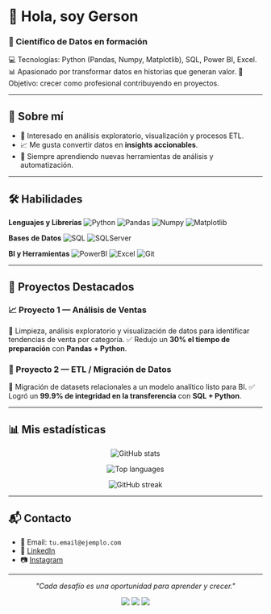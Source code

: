 # 👋 Hola, soy Gerson

### 📌 Científico de Datos en formación

💻 Tecnologías: Python (Pandas, Numpy, Matplotlib), SQL, Power BI, Excel.
📊 Apasionado por transformar datos en historias que generan valor.
🚀 Objetivo: crecer como profesional contribuyendo en proyectos.

---

## 🙋 Sobre mí

* 🔎 Interesado en análisis exploratorio, visualización y procesos ETL.
* 📈 Me gusta convertir datos en **insights accionables**.
* 🌱 Siempre aprendiendo nuevas herramientas de análisis y automatización.

---

## 🛠️ Habilidades

**Lenguajes y Librerías**
![Python](https://img.shields.io/badge/Python-3776AB?style=for-the-badge\&logo=python\&logoColor=white)
![Pandas](https://img.shields.io/badge/Pandas-150458?style=for-the-badge\&logo=pandas\&logoColor=white)
![Numpy](https://img.shields.io/badge/Numpy-013243?style=for-the-badge\&logo=numpy\&logoColor=white)
![Matplotlib](https://img.shields.io/badge/Matplotlib-11557c?style=for-the-badge)

**Bases de Datos**
![SQL](https://img.shields.io/badge/SQL-4479A1?style=for-the-badge\&logo=database\&logoColor=white)
![SQLServer](https://img.shields.io/badge/SQL%20Server-CC2927?style=for-the-badge\&logo=microsoftsqlserver\&logoColor=white)

**BI y Herramientas**
![PowerBI](https://img.shields.io/badge/Power%20BI-F2C811?style=for-the-badge\&logo=powerbi\&logoColor=black)
![Excel](https://img.shields.io/badge/Excel-217346?style=for-the-badge\&logo=microsoftexcel\&logoColor=white)
![Git](https://img.shields.io/badge/Git-F05032?style=for-the-badge\&logo=git\&logoColor=white)

---

## 📂 Proyectos Destacados

### 📈 Proyecto 1 — Análisis de Ventas

🔹 Limpieza, análisis exploratorio y visualización de datos para identificar tendencias de venta por categoría.
✅ Redujo un **30% el tiempo de preparación** con **Pandas + Python**.

### 🔁 Proyecto 2 — ETL / Migración de Datos

🔹 Migración de datasets relacionales a un modelo analítico listo para BI.
✅ Logró un **99.9% de integridad en la transferencia** con **SQL + Python**.

---

## 📊 Mis estadísticas

<p align="center">
  <img src="https://github-readme-stats.vercel.app/api?username=GersonJC&show_icons=true&theme=radical" alt="GitHub stats" />
</p>

<p align="center">
  <img src="https://github-readme-stats.vercel.app/api/top-langs/?username=GersonJC&layout=compact&theme=radical" alt="Top languages" />
</p>

<p align="center">
  <img src="https://streak-stats.demolab.com?user=GersonJC&theme=radical" alt="GitHub streak" />
</p>

---

## 📬 Contacto

* 📧 Email: `tu.email@ejemplo.com`
* 🔗 [LinkedIn](https://www.linkedin.com/in/gersoncarranza/)
* 📷 [Instagram](https://www.instagram.com/jota.carranza/)

---

<p align="center"><em>"Cada desafío es una oportunidad para aprender y crecer."</em></p>

<p align="center">
  <a href="https://www.linkedin.com/in/gersoncarranza/"><img src="https://img.shields.io/badge/LinkedIn-0A66C2?style=for-the-badge&logo=linkedin&logoColor=white" /></a>
  <a href="https://www.instagram.com/jota.carranza/"><img src="https://img.shields.io/badge/Instagram-E4405F?style=for-the-badge&logo=instagram&logoColor=white" /></a>
  <a href="https://github.com/GersonJC"><img src="https://img.shields.io/badge/GitHub-181717?style=for-the-badge&logo=github&logoColor=white" /></a>
</p>


<!--
**GersonJC/GersonJC** is a ✨ _special_ ✨ repository because its `README.md` (this file) appears on your GitHub profile.

Here are some ideas to get you started:

- 🔭 I’m currently working on ...
- 🌱 I’m currently learning ...
- 👯 I’m looking to collaborate on ...
- 🤔 I’m looking for help with ...
- 💬 Ask me about ...
- 📫 How to reach me: ...
- 😄 Pronouns: ...
- ⚡ Fun fact: ...
-->
